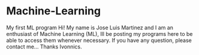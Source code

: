 # Machine-Learning
My first ML program
Hi!  My name is Jose Luis Martinez and I am an enthusiast of Machine Learning (ML), Ill be posting my programs here to be able to access them whenever necessary.
If you have any question, please contact me...
Thanks
Ivonnics.
